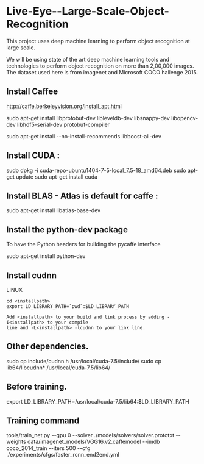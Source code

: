 # Live-Eye--Large-Scale-Object-Recognition
This project uses deep machine learning to perform object recognition at large scale.

We will be using state of the art deep machine learning tools and technologies to perform object recognition on more than 2,00,000 images.
The dataset used here is from imagenet and Microsoft COCO hallenge 2015.

## Install Caffee

http://caffe.berkeleyvision.org/install_apt.html

sudo apt-get install libprotobuf-dev libleveldb-dev libsnappy-dev libopencv-dev libhdf5-serial-dev protobuf-compiler

sudo apt-get install --no-install-recommends libboost-all-dev

## Install CUDA :

sudo dpkg -i cuda-repo-ubuntu1404-7-5-local_7.5-18_amd64.deb
sudo apt-get update
sudo apt-get install cuda

## Install BLAS - Atlas is default for caffe :

sudo apt-get install libatlas-base-dev

## Install the python-dev package 
 To have the Python headers for building the pycaffe interface 

sudo apt-get install python-dev

## Install cudnn
LINUX

    cd <installpath>
    export LD_LIBRARY_PATH=`pwd`:$LD_LIBRARY_PATH

    Add <installpath> to your build and link process by adding -I<installpath> to your compile
    line and -L<installpath> -lcudnn to your link line.

## Other dependencies.

sudo cp include/cudnn.h /usr/local/cuda-7.5/include/
sudo cp lib64/libcudnn* /usr/local/cuda-7.5/lib64/



## Before training.
export LD_LIBRARY_PATH=/usr/local/cuda-7.5/lib64:$LD_LIBRARY_PATH


## Training command
tools/train_net.py --gpu 0 --solver ./models/solvers/solver.prototxt --weights data/imagenet_models/VGG16.v2.caffemodel --imdb coco_2014_train --iters 500 --cfg ./experiments/cfgs/faster_rcnn_end2end.yml
